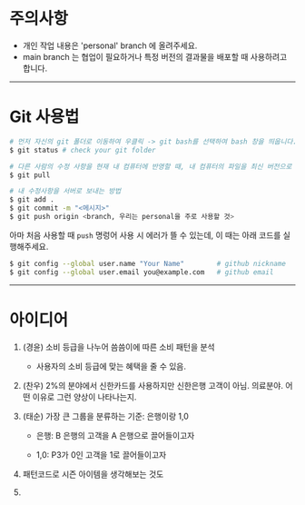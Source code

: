 # 주의사항

- 개인 작업 내용은 'personal' branch 에 올려주세요.
- main branch 는 협업이 필요하거나 특정 버전의 결과물을 배포할 때 사용하려고 합니다.

---

# Git 사용법

```bash
# 먼저 자신의 git 폴더로 이동하여 우클릭 -> git bash를 선택하여 bash 창을 띄웁니다.
$ git status # check your git folder
```

```bash
# 다른 사람의 수정 사항을 현재 내 컴퓨터에 반영할 때, 내 컴퓨터의 파일을 최신 버전으로 업데이트
$ git pull

# 내 수정사항을 서버로 보내는 방법
$ git add .
$ git commit -m "<메시지>"
$ git push origin <branch, 우리는 personal을 주로 사용할 것>
```

아마 처음 사용할 때 `push` 명렁어 사용 시 에러가 뜰 수 있는데, 이 때는 아래 코드를 실행해주세요.

```bash
$ git config --global user.name "Your Name"        # github nickname
$ git config --global user.email you@example.com   # github email
```

---

# 아이디어

1. (경윤) 소비 등급을 나누어 씀씀이에 따른 소비 패턴을 분석
   
   - 사용자의 소비 등급에 맞는 혜택을 줄 수 있음.

2. (찬우) 2%의 분야에서 신한카드를 사용하지만 신한은행 고객이 아님. 의료분야. 어떤 이유로 그런 양상이 나타나는지.

3. (태순) 가장 큰 그룹을 분류하는 기준: 은행이랑 1,0
   
   - 은행: B 은행의 고객을 A 은행으로 끌어들이고자
   
   - 1,0: P3가 0인 고객을 1로 끌어들이고자

4. 패턴코드로 시즌 아이템을 생각해보는 것도

5. 
